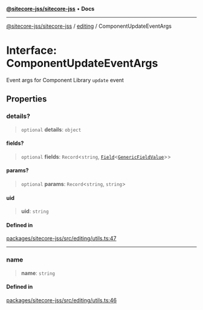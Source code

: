 [**@sitecore-jss/sitecore-jss**](../../README.md) • **Docs**

***

[@sitecore-jss/sitecore-jss](../../README.md) / [editing](../README.md) / ComponentUpdateEventArgs

# Interface: ComponentUpdateEventArgs

Event args for Component Library `update` event

## Properties

### details?

> `optional` **details**: `object`

#### fields?

> `optional` **fields**: `Record`\<`string`, [`Field`](../../layout/interfaces/Field.md)\<[`GenericFieldValue`](../../layout/type-aliases/GenericFieldValue.md)\>\>

#### params?

> `optional` **params**: `Record`\<`string`, `string`\>

#### uid

> **uid**: `string`

#### Defined in

[packages/sitecore-jss/src/editing/utils.ts:47](https://github.com/Sitecore/xmc-jss-dev/blob/f739f952c1ea1be244446f2466e23085eb12739b/packages/sitecore-jss/src/editing/utils.ts#L47)

***

### name

> **name**: `string`

#### Defined in

[packages/sitecore-jss/src/editing/utils.ts:46](https://github.com/Sitecore/xmc-jss-dev/blob/f739f952c1ea1be244446f2466e23085eb12739b/packages/sitecore-jss/src/editing/utils.ts#L46)

